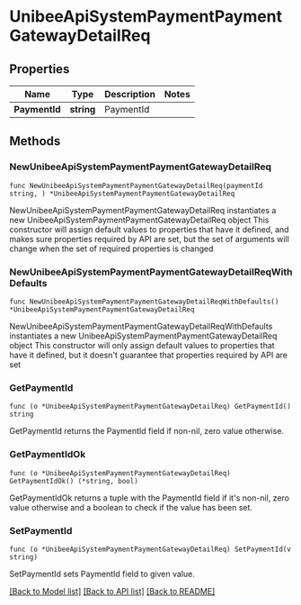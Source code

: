 # UnibeeApiSystemPaymentPaymentGatewayDetailReq

## Properties

Name | Type | Description | Notes
------------ | ------------- | ------------- | -------------
**PaymentId** | **string** | PaymentId | 

## Methods

### NewUnibeeApiSystemPaymentPaymentGatewayDetailReq

`func NewUnibeeApiSystemPaymentPaymentGatewayDetailReq(paymentId string, ) *UnibeeApiSystemPaymentPaymentGatewayDetailReq`

NewUnibeeApiSystemPaymentPaymentGatewayDetailReq instantiates a new UnibeeApiSystemPaymentPaymentGatewayDetailReq object
This constructor will assign default values to properties that have it defined,
and makes sure properties required by API are set, but the set of arguments
will change when the set of required properties is changed

### NewUnibeeApiSystemPaymentPaymentGatewayDetailReqWithDefaults

`func NewUnibeeApiSystemPaymentPaymentGatewayDetailReqWithDefaults() *UnibeeApiSystemPaymentPaymentGatewayDetailReq`

NewUnibeeApiSystemPaymentPaymentGatewayDetailReqWithDefaults instantiates a new UnibeeApiSystemPaymentPaymentGatewayDetailReq object
This constructor will only assign default values to properties that have it defined,
but it doesn't guarantee that properties required by API are set

### GetPaymentId

`func (o *UnibeeApiSystemPaymentPaymentGatewayDetailReq) GetPaymentId() string`

GetPaymentId returns the PaymentId field if non-nil, zero value otherwise.

### GetPaymentIdOk

`func (o *UnibeeApiSystemPaymentPaymentGatewayDetailReq) GetPaymentIdOk() (*string, bool)`

GetPaymentIdOk returns a tuple with the PaymentId field if it's non-nil, zero value otherwise
and a boolean to check if the value has been set.

### SetPaymentId

`func (o *UnibeeApiSystemPaymentPaymentGatewayDetailReq) SetPaymentId(v string)`

SetPaymentId sets PaymentId field to given value.



[[Back to Model list]](../README.md#documentation-for-models) [[Back to API list]](../README.md#documentation-for-api-endpoints) [[Back to README]](../README.md)



